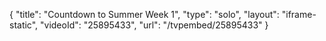 {
    "title": "Countdown to Summer Week 1",
    "type": "solo",
    "layout": "iframe-static",
    "videoId": "25895433",
    "url": "\/tvpembed\/25895433"
}